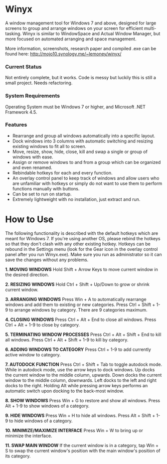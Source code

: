 # Winyx
A window management tool for Windows 7 and above, designed for large screens to group and arrange windows on your screen for efficient multi-tasking.
Winyx is similar to WindowSpace and Actual Window Manager, but more focused on automated arranging and space management.

More information, screenshots, research paper and compiled .exe can be found here: http://mojo10.synology.me/~lemoney/winyx/

### Current Status
Not entirely complete, but it works. Code is messy but luckily this is still a small project. Needs refactoring.

### System Requirements
Operating System must be Windows 7 or higher, and Microsoft .NET Framework 4.5.

### Features
- Rearrange and group all windows automatically into a specific layout.
- Dock windows into 3 columns with automatic switching and resizing existing windows to fit all to screen.
- Move, resize, show, hide, close, kill and swap a single or group of windows with ease.
- Assign or remove windows to and from a group which can be organized and even renamed.
- Rebindable hotkeys for each and every function.
- An overlay control panel to keep track of windows and allow users who are unfamiliar with hotkeys or simply do not want to use them to perform functions manually with buttons.
- Can be set to run on startup.
- Extremely lightweight with no installation, just extract and run.


# How to Use
The following functionality is described with the default hotkeys which are meant for Windows 7. If you're using another OS, please rebind the hotkeys so that they don't clash with any other existing hotkey.
Hotkeys can be rebound in the Settings menu (look for the Gear icon in the overlay control panel after you run Winyx.exe).
Make sure you run as administrator so it can save the changes without any problems.

**1. MOVING WINDOWS**
Hold Shift + Arrow Keys to move current window in the desired direction.

**2. RESIZING WINDOWS**
Hold Ctrl + Shift + Up/Down to grow or shrink current window.

**3. ARRANGING WINDOWS**
Press Win + A to automatically rearrange windows and add them to existing or new categories.
Press Ctrl + Shift + 1-9 to arrange windows by category. There are 9 categories maximum.

**4. CLOSING WINDOWS**
Press Ctrl + Alt + End to close all windows.
Press Ctrl + Alt + 1-9 to close by category.

**5. TERMINATING WINDOW PROCESSES**
Press Ctrl + Alt + Shift + End to kill all windows.
Press Ctrl + Alt + Shift + 1-9 to kill by category.

**6. ADDING WINDOWS TO CATEGORY**
Press Ctrl + 1-9 to add currently active window to category.

**7. AUTODOCK FUNCTION**
Press Ctrl + Shift + Tab to toggle autodock mode.
While in autodock mode, use the arrow keys to dock windows. Up docks the current window to the middle column, upwards. Down docks the current window to the middle column, downwards. Left docks to the left and right docks to the right.
Holding Alt while pressing arrow keys performs an automatic switch upon docking to the back-most window.

**8. SHOW WINDOWS**
Press Win + G to restore and show all windows.
Press Alt + 1-9 to show windows of a category.

**9. HIDE WINDOWS**
Press Win + H to hide all windows.
Press Alt + Shift + 1-9 to hide windows of a category.

**10. MINIMIZE/MAXIMIZE INTERFACE**
Press Win + W to bring up or minimize the interface.

**11. SWAP MAIN WINDOW**
If the current window is in a category, tap Win + S to swap the current window's position with the main window's position of its category.
